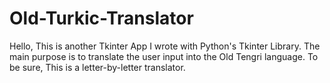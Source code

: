 # Old-Turkic-Translator
Hello, This is another Tkinter App I wrote with Python's Tkinter Library. The main purpose is to translate the user input into the Old Tengri language. To be sure, This is a letter-by-letter translator.
